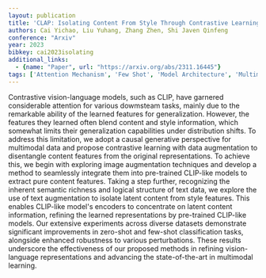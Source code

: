 ```yaml
---
layout: publication
title: 'CLAP: Isolating Content From Style Through Contrastive Learning With Augmented Prompts'
authors: Cai Yichao, Liu Yuhang, Zhang Zhen, Shi Javen Qinfeng
conference: "Arxiv"
year: 2023
bibkey: cai2023isolating
additional_links:
  - {name: "Paper", url: "https://arxiv.org/abs/2311.16445"}
tags: ['Attention Mechanism', 'Few Shot', 'Model Architecture', 'Multimodal Models', 'Pretraining Methods', 'Prompting', 'Security']
---
```

Contrastive vision-language models, such as CLIP, have garnered considerable
attention for various dowmsteam tasks, mainly due to the remarkable ability of
the learned features for generalization. However, the features they learned
often blend content and style information, which somewhat limits their
generalization capabilities under distribution shifts. To address this
limitation, we adopt a causal generative perspective for multimodal data and
propose contrastive learning with data augmentation to disentangle content
features from the original representations. To achieve this, we begin with
exploring image augmentation techniques and develop a method to seamlessly
integrate them into pre-trained CLIP-like models to extract pure content
features. Taking a step further, recognizing the inherent semantic richness and
logical structure of text data, we explore the use of text augmentation to
isolate latent content from style features. This enables CLIP-like model's
encoders to concentrate on latent content information, refining the learned
representations by pre-trained CLIP-like models. Our extensive experiments
across diverse datasets demonstrate significant improvements in zero-shot and
few-shot classification tasks, alongside enhanced robustness to various
perturbations. These results underscore the effectiveness of our proposed
methods in refining vision-language representations and advancing the
state-of-the-art in multimodal learning.
